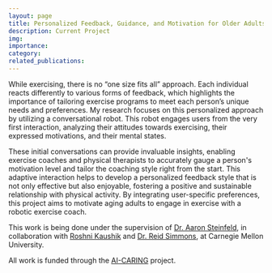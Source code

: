 ```yaml
---
layout: page
title: Personalized Feedback, Guidance, and Motivation for Older Adults Exercising  
description: Current Project 
img: 
importance: 
category: 
related_publications: 
---
```


While exercising, there is no “one size fits all” approach. Each individual reacts differently to various forms of feedback, which highlights the importance of tailoring exercise programs to meet each person’s unique needs and preferences. My research focuses on this personalized approach by utilizing a conversational robot. This robot engages users from the very first interaction, analyzing their attitudes towards exercising, their expressed motivations, and their mental states.

These initial conversations can provide invaluable insights, enabling exercise coaches and physical therapists to accurately gauge a person's motivation level and tailor the coaching style right from the start. This adaptive interaction helps to develop a personalized feedback style that is not only effective but also enjoyable, fostering a positive and sustainable relationship with physical activity. By integrating user-specific preferences, this project aims to motivate aging adults to engage in exercise with a robotic exercise coach.

This work is being done under the supervision of [Dr. Aaron Steinfeld](https://www.cs.cmu.edu/~astein/), in collaboration with [Roshni Kaushik](https://roshk99.github.io/index.html) and [Dr. Reid Simmons](https://www.cs.cmu.edu/~reids/), at Carnegie Mellon University.

All work is funded through the [AI-CARING](https://ai-caring.org/) project.


